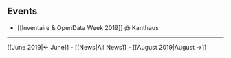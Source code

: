 <!-- LANG:EN, title="July 2019"-->

## Events
* [[Inventaire & OpenData Week 2019]] @ Kanthaus

<hr>

[[June 2019|← June]] - [[News|All News]] - [[August 2019|August →]]